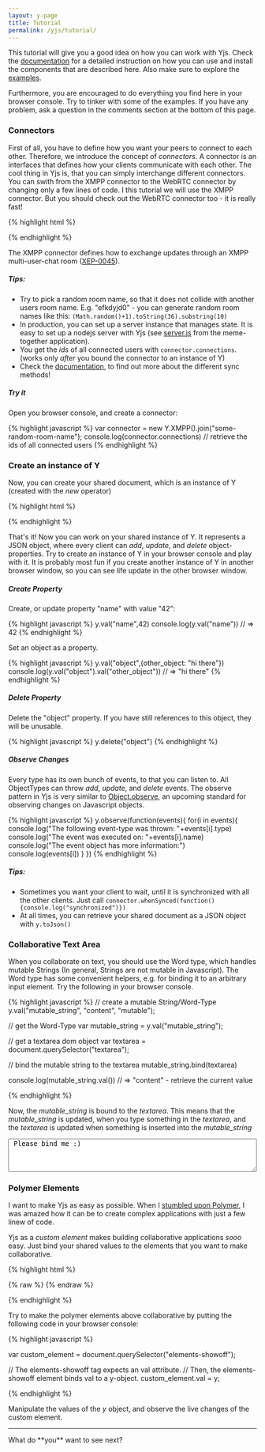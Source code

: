 ```yaml
---
layout: y-page
title: Tutorial
permalink: /yjs/tutorial/
---
```


This tutorial will give you a good idea on how you can work with Yjs. Check the [documentation](./doc) for a detailed instruction on how you can use and install the components that are described here. Also make sure to explore the [examples](./examples).

Furthermore, you are encouraged to do everything you find here in your browser console. Try to tinker with some of the examples. If you have any problem, ask a question in the comments section at the bottom of this page.

### Connectors
First of all, you have to define how you want your peers to connect to each other. Therefore, we introduce the concept of *connectors*. A connector is an interfaces that defines how your clients communicate with each other. The cool thing in Yjs is, that you can simply interchange different connectors. You can swith from the XMPP connector to the WebRTC connector by changing only a few lines of code. I this tutorial we will use the XMPP connector. But you should check out the WebRTC connector too - it is really fast!

{% highlight html %}
<script src="./y-xmpp/y-xmpp.min.js"></script>
<script>
  // Connect to our testing server, and join an XMPP multi user chat room.
  var connector = new Y.XMPP().join("my-awesome-roomname");
</script>
{% endhighlight %}

The XMPP connector defines how to exchange updates through an XMPP multi-user-chat room ([XEP-0045](http://xmpp.org/extensions/xep-0045.html)).

#####  Tips:

* Try to pick a random room name, so that it does not collide with another users room name. E.g. "efkdyjd0" - you can generate random room names like this: `(Math.random()+1).toString(36).substring(10)`
* In production, you can set up a server instance that manages state. It is easy to set up a nodejs server with Yjs (see [server.js](https://github.com/DadaMonad/meme-together/blob/master/server.js) from the meme-together application).
* You get the *ids* of all connected users with `connector.connections`. (works only *after* you bound the connector to an instance of Y)
* Check the [documentation](./doc), to find out more about the different sync methods!

##### Try it
Open you browser console, and create a connector:

{% highlight javascript %}
var connector = new Y.XMPP().join("some-random-room-name");
console.log(connector.connections) // retrieve the ids of all connected users
{% endhighlight %}

### Create an instance of Y
Now, you can create your shared document, which is an instance of Y (created with the *new* operator)

{% highlight html %}
<script src="./yjs/y.js"></script>
<script>
  var y = new Y(connector);
</script>
{% endhighlight %}


That's it! Now you can work on your shared instance of Y. It represents a JSON object, where every client can *add*, *update*, and *delete* object-properties. Try to create an instance of Y in your browser console and play with it. It is probably most fun if you create another instance of Y in another browser window, so you can see life update in the other browser window.

##### Create Property

Create, or update property "name" with value "42":

{% highlight javascript %}
y.val("name",42)
console.log(y.val("name")) // => 42
{% endhighlight %}


Set an object as a property.

{% highlight javascript %}
y.val("object",{other_object: "hi there"})
console.log(y.val("object").val("other_object")) // => "hi there"
{% endhighlight %}

##### Delete Property
Delete the "object" property. If you have still references to this object, they will be unusable.

{% highlight javascript %}
y.delete("object")
{% endhighlight %}

##### Observe Changes
Every type has its own bunch of events, to that you can listen to. All ObjectTypes can throw *add*, *update*, and *delete* events. The observe pattern in Yjs is very similar to [Object.observe](http://www.html5rocks.com/en/tutorials/es7/observe/?redirect_from_locale=de), an upcoming standard for observing changes on Javascript objects.

{% highlight javascript %}
y.observe(function(events){
  for(i in events){
    console.log("The following event-type was thrown: "+events[i].type)
    console.log("The event was executed on: "+events[i].name)
    console.log("The event object has more information:")
    console.log(events[i])
  }
})
{% endhighlight %}


##### Tips:

* Sometimes you want your client to wait, until it is synchronized with all the other clients. Just call `connector.whenSynced(function(){console.log("synchronized")})`
* At all times, you can retrieve your shared document as a JSON object with `y.toJson()`

### Collaborative Text Area

When you collaborate on text, you should use the Word type, which handles mutable Strings (In general, Strings are not mutable in Javascript). The Word type has some convenient helpers, e.g. for binding it to an arbitrary input element. Try the following in your browser console.

{% highlight javascript %}
// create a mutable String/Word-Type
y.val("mutable_string", "content", "mutable");

// get the Word-Type
var mutable_string = y.val("mutable_string");

// get a textarea dom object
var textarea = document.querySelector("textarea");

// bind the mutable string to the textarea
mutable_string.bind(textarea)

console.log(mutable_string.val()) // => "content" - retrieve the current value

{% endhighlight %}

Now, the *mutable\_string* is bound to the *textarea*. This means that the *mutable\_string* is updated, when you type something in the *textarea*, and the *textarea* is updated when something is inserted into the *mutable\_string*

<textarea style="width: 100%;height:5em"> Please bind me :)</textarea>

### Polymer Elements

I want to make Yjs as easy as possible. When I [stumbled upon Polymer](https://plus.google.com/110297010634240861782/posts/FireNaHeDB6), I was amazed how it can be to create complex applications with just a few linew of code.

<!--div align="center">
<iframe width="560" style="max-width:100%" height="315" src="//www.youtube.com/embed/svfu9iQ8cyg" frameborder="0" allowfullscreen></iframe>
</div-->

Yjs as a *custom element* makes building collaborative applications _sooo_ easy. Just bind your shared values to the elements that you want to make collaborative.


{% highlight html %}
<link rel="import" href="/polymer/polymer.html">
<link rel="import" href="/y-connectors/y-xmpp/y-xmpp.html">
<link rel="import" href="/y/y-object.html">
<link rel="import" href="/paper-slider/paper-slider.html">
<link rel="import" href="/paper-radio-group/paper-radio-group.html">

{% raw %}
<polymer-element name="y-polymer-binding" attributes="y connector">
  <template>
    <!-- First, create a connector-->
    <xmpp-connector connector={{connector}}></xmpp-connector>

    <!-- Bind the connector to the y-object -->
    <y-object connector={{connector}} val={{y}}>
      <!-- The y-object exports an instance of Y (similar to that one we created with pure Javascript). -->
      <!-- We can access its properties with the y-property tag -->
      <y-property name="slider" val={{slider}}></y-property>
      <y-property name="radio" val={{radio}}></y-property>
    </y-object>

    <!-- Now, we can bind the properties to arbitrary custom elements -->
    <paper-radio-group selected={{radio}}>
      <paper-radio-button name="nice" label="Nice"></paper-radio-button>
      <paper-radio-button name="great" label="Great"></paper-radio-button>
      <paper-radio-button name="awesome" label="Awesome"></paper-radio-button>
    </paper-radio-group>
    <paper-slider min="0" max="200" immediateValue={{slider}}></paper-slider>
  </template>
  <script>
  Polymer({
  })
  </script>
</polymer-element>
{% endraw %}

{% endhighlight %}


<elements-showoff></elements-showoff>

Try to make the polymer elements above collaborative by putting the following code in your browser console:

{% highlight javascript %}

var custom_element = document.querySelector("elements-showoff");

// The elements-showoff tag expects an val attribute.
// Then, the elements-showoff element binds val to a y-object.
custom_element.val = y;

{% endhighlight %}

Manipulate the values of the *y* object, and observe the live changes of the custom element.

<hr>
What do **you** want to see next?


<script src="{{ site.baseurl }}bower_components/yjs/y.js"></script>
<script src="{{ site.baseurl }}bower_components/y-xmpp/y-xmpp.js"></script>
<script src="{{ site.baseurl }}bower_components/y-webrtc/y-webrtc.js"></script>
<link rel="import" href="{{ site.baseurl }}elements/elements-showoff.html">

<!--script>
var connector = new Y.XMPP().join("tutorial");
var y = new Y(connector);
connector.whenSynced(function(){
  if(y.val("shared_text") == null){
    y.val("shared_text","")
    y.val("slider",39)
  }
  var textarea = document.querySelector("#shared-text")
  y.val("shared_text").bind(textarea)
  var ce = document.querySelector("elements-showoff");
  ce.val = y
  // document.querySelector("y-object").val = y;
});
</script-->
